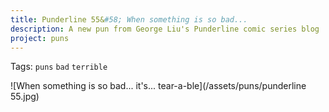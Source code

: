 ```yaml
---
title: Punderline 55&#58; When something is so bad...
description: A new pun from George Liu's Punderline comic series blog
project: puns
---
```

Tags: `puns` `bad` `terrible`

![When something is so bad... it's... tear-a-ble](/assets/puns/punderline 55.jpg)
